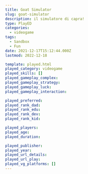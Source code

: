```yaml
---
title: Goat Simulator
slug: goat-simulator
description: il simulatore di capra!
type: PlayED
categories:
  - videogame
tags:
  - Sandbox
  - Fun
date: 2021-12-17T15:12:44.000Z
lastmod: 2022-12-18

template: played.html
played_category: videogame
played_skills: []
played_gameplay_complex: 
played_gameplay_strategy: 
played_gameplay_luck: 
played_gameplay_interaction: 

played_preferred: 
played_rank_dad: 
played_rank_edu: 
played_rank_dev: 
played_rank_kid: 

played_players: 
played_age: 
played_duration: 

played_publisher: 
played_year: 
played_url_details: 
played_url_play: 
played_vg_platforms: []
---
```

